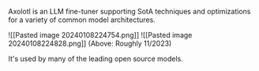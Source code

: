 Axolotl is an LLM fine-tuner supporting SotA techniques and optimizations for a variety of common model architectures.

![[Pasted image 20240108224754.png]]
![[Pasted image 20240108224828.png]]
(Above: Roughly 11/2023)


It's used by many of the leading open source models.








